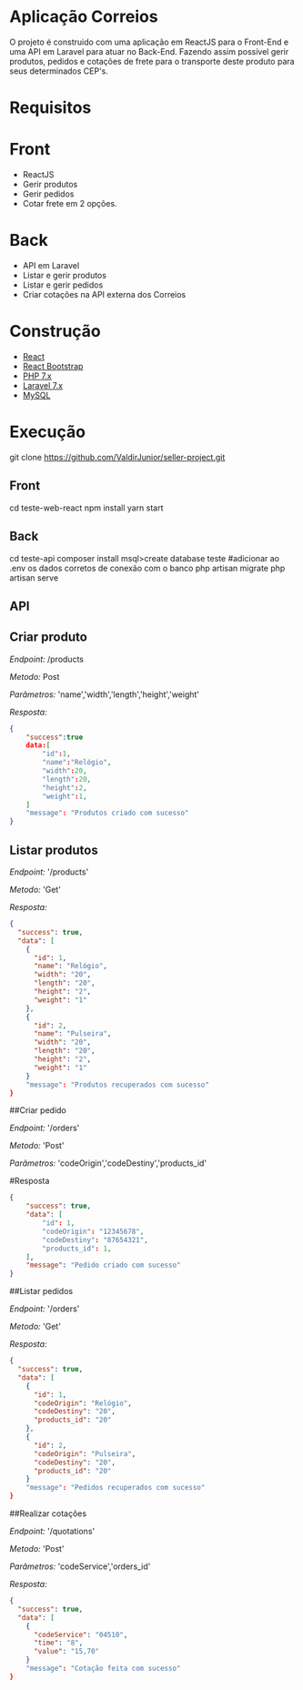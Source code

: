 # Aplicação Correios

O projeto é construido com uma aplicação em ReactJS para o Front-End e uma API em Laravel para atuar no Back-End. Fazendo assim possível gerir produtos, pedidos e cotações de frete para o transporte deste produto para seus determinados CEP's.

# Requisitos

# Front
- ReactJS
- Gerir produtos
- Gerir pedidos
- Cotar frete em 2 opções.

# Back

- API em Laravel
- Listar e gerir produtos
- Listar e gerir pedidos
- Criar cotações na API externa dos Correios

# Construção

- [React](https://pt-br.reactjs.org/)
- [React Bootstrap](https://react-bootstrap.github.io/)
- [PHP 7.x](https://www.php.net)
- [Laravel 7.x](https://laravel.com)
- [MySQL](https://www.mysql.com)

# Execução

git clone https://github.com/ValdirJunior/seller-project.git

## Front

cd teste-web-react
npm install
yarn start

## Back

cd teste-api
composer install
msql>create database teste
#adicionar ao .env os dados corretos de conexão com o banco
php artisan migrate
php artisan serve

## API

## Criar produto

*Endpoint:*
/products

*Metodo:*
Post

*Parâmetros:*
'name','width','length','height','weight'

*Resposta:*
```json
{
    "success":true
    data:[
        "id":1,
        "name":"Relógio",
        "width":20,
        "length":20,
        "height":2,
        "weight":1,
    ]
    "message": "Produtos criado com sucesso"
}
```
## Listar produtos

*Endpoint:*
'/products'

*Metodo:*
'Get'

*Resposta:*
```json
{
  "success": true,
  "data": [
    {
      "id": 1,
      "name": "Relógio",
      "width": "20",
      "length": "20",
      "height": "2",
      "weight": "1"
    },
    {
      "id": 2,
      "name": "Pulseira",
      "width": "20",
      "length": "20",
      "height": "2",
      "weight": "1"
    }
    "message": "Produtos recuperados com sucesso"
}
```
##Criar pedido

*Endpoint:*
'/orders'

*Metodo:*
'Post'

*Parâmetros:*
'codeOrigin','codeDestiny','products_id'

#Resposta
```json
{
    "success": true,
    "data": [
        "id": 1,
        "codeOrigin": "12345678",
        "codeDestiny": "87654321",
        "products_id": 1,
    ],
    "message": "Pedido criado com sucesso"
}
```
##Listar pedidos

*Endpoint:*
'/orders'

*Metodo:*
'Get'

*Resposta:*
```json
{
  "success": true,
  "data": [
    {
      "id": 1,
      "codeOrigin": "Relógio",
      "codeDestiny": "20",
      "products_id": "20"
    },
    {
      "id": 2,
      "codeOrigin": "Pulseira",
      "codeDestiny": "20",
      "products_id": "20"
    }
    "message": "Pedidos recuperados com sucesso"
}
```
##Realizar cotações


*Endpoint:*
'/quotations'

*Metodo:*
'Post'

*Parâmetros:*
'codeService','orders_id'

*Resposta:*
```json
{
  "success": true,
  "data": [
    {
      "codeService": "04510",
      "time": "8",
      "value": "15,70"
    }
    "message": "Cotação feita com sucesso"
}
```

